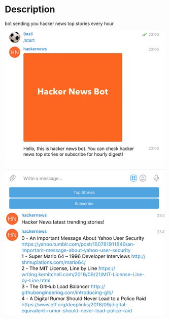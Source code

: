 # Description

bot sending you hacker news top stories every hour

<img src="https://github.com/basilboli/hackernewsbot/raw/master/assets/img.png">

<img src="https://github.com/basilboli/hackernewsbot/raw/master/assets/img2.png">
